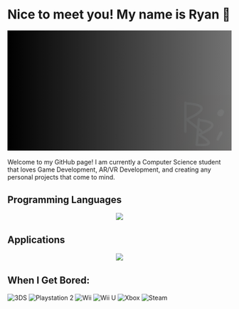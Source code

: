 # Nice to meet you! My name is Ryan 👋
<p align="center">
  <img src="Featured Banner.png" />
</p>

Welcome to my GitHub page! I am currently a Computer Science student that loves Game Development, AR/VR Development, and creating any personal projects that come to mind.

## Programming Languages
<p align="center">
  <a href="https://skillicons.dev">
    <img src="https://skillicons.dev/icons?i=c,cs,cpp,html,css,js,react,java,kotlin,py,sqlite,lua" />
  </a>
</p>

## Applications
<p align="center">
  <a href="https://skillicons.dev">
    <img src="https://skillicons.dev/icons?i=unity,unreal,godot,robloxstudio,blender,figma,visualstudio,vscode,idea" />
  </a>
</p>

## When I Get Bored:
![3DS](https://img.shields.io/badge/3DS-D12228?style=for-the-badge&logo=nintendo-3ds&logoColor=white)
![Playstation 2](https://img.shields.io/badge/Playstation%202-003791?style=for-the-badge&logo=playstation-2&logoColor=white)
![Wii](https://img.shields.io/badge/Wii-8B8B8B?style=for-the-badge&logo=wii&logoColor=white)
![Wii U](https://img.shields.io/badge/Wii%20U-8B8B8B?style=for-the-badge&logo=wiiu&logoColor=white)
![Xbox](https://img.shields.io/badge/xbox-%23107C10.svg?style=for-the-badge&logo=xbox&logoColor=white)
![Steam](https://img.shields.io/badge/steam-%23000000.svg?style=for-the-badge&logo=steam&logoColor=white)


<!--
**bernalr2/bernalr2** is a ✨ _special_ ✨ repository because its `README.md` (this file) appears on your GitHub profile.

Here are some ideas to get you started:

- 🔭 I’m currently working on ...
- 🌱 I’m currently learning ...
- 👯 I’m looking to collaborate on ...
- 🤔 I’m looking for help with ...
- 💬 Ask me about ...
- 📫 How to reach me: ...
- 😄 Pronouns: ...
- ⚡ Fun fact: ...
-->
